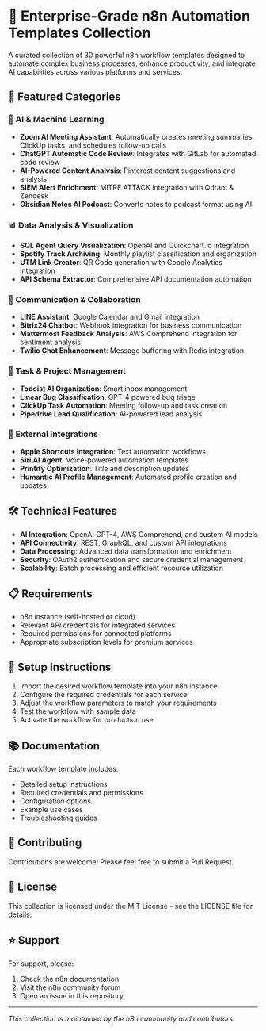 # 🚀 Enterprise-Grade n8n Automation Templates Collection

A curated collection of 30 powerful n8n workflow templates designed to automate complex business processes, enhance productivity, and integrate AI capabilities across various platforms and services.

## 🌟 Featured Categories

### 🤖 AI & Machine Learning
- **Zoom AI Meeting Assistant**: Automatically creates meeting summaries, ClickUp tasks, and schedules follow-up calls
- **ChatGPT Automatic Code Review**: Integrates with GitLab for automated code review
- **AI-Powered Content Analysis**: Pinterest content suggestions and analysis
- **SIEM Alert Enrichment**: MITRE ATT&CK integration with Qdrant & Zendesk
- **Obsidian Notes AI Podcast**: Converts notes to podcast format using AI

### 📊 Data Analysis & Visualization
- **SQL Agent Query Visualization**: OpenAI and Quickchart.io integration
- **Spotify Track Archiving**: Monthly playlist classification and organization
- **UTM Link Creator**: QR Code generation with Google Analytics integration
- **API Schema Extractor**: Comprehensive API documentation automation

### 📱 Communication & Collaboration
- **LINE Assistant**: Google Calendar and Gmail integration
- **Bitrix24 Chatbot**: Webhook integration for business communication
- **Mattermost Feedback Analysis**: AWS Comprehend integration for sentiment analysis
- **Twilio Chat Enhancement**: Message buffering with Redis integration

### 📝 Task & Project Management
- **Todoist AI Organization**: Smart inbox management
- **Linear Bug Classification**: GPT-4 powered bug triage
- **ClickUp Task Automation**: Meeting follow-up and task creation
- **Pipedrive Lead Qualification**: AI-powered lead analysis

### 🔄 External Integrations
- **Apple Shortcuts Integration**: Text automation workflows
- **Siri AI Agent**: Voice-powered automation templates
- **Printify Optimization**: Title and description updates
- **Humantic AI Profile Management**: Automated profile creation and updates

## 🛠️ Technical Features

- **AI Integration**: OpenAI GPT-4, AWS Comprehend, and custom AI models
- **API Connectivity**: REST, GraphQL, and custom API integrations
- **Data Processing**: Advanced data transformation and enrichment
- **Security**: OAuth2 authentication and secure credential management
- **Scalability**: Batch processing and efficient resource utilization

## 📋 Requirements

- n8n instance (self-hosted or cloud)
- Relevant API credentials for integrated services
- Required permissions for connected platforms
- Appropriate subscription levels for premium services

## 🔧 Setup Instructions

1. Import the desired workflow template into your n8n instance
2. Configure the required credentials for each service
3. Adjust the workflow parameters to match your requirements
4. Test the workflow with sample data
5. Activate the workflow for production use

## 📚 Documentation

Each workflow template includes:
- Detailed setup instructions
- Required credentials and permissions
- Configuration options
- Example use cases
- Troubleshooting guides

## 🤝 Contributing

Contributions are welcome! Please feel free to submit a Pull Request.

## 📄 License

This collection is licensed under the MIT License - see the LICENSE file for details.

## ⭐ Support

For support, please:
1. Check the n8n documentation
2. Visit the n8n community forum
3. Open an issue in this repository

---

*This collection is maintained by the n8n community and contributors.* 